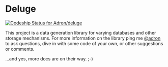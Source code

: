 # Deluge

[ ![Codeship Status for Adron/deluge](https://app.codeship.com/projects/65a5f1f0-9d89-0134-748e-327be1016a00/status?branch=master)](https://app.codeship.com/projects/188676)

This project is a data generation library for varying databases and other storage mechanisms. For more information on the library ping me [@adron](https://twitter.com/Adron) to ask questions, dive in with some code of your own, or other suggestions or comments.

...and yes, more docs are on their way.  ;-)
